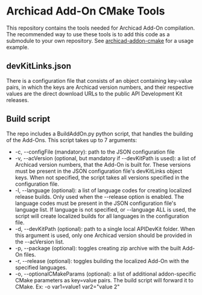 # Archicad Add-On CMake Tools

This repository contains the tools needed for Archicad Add-On compilation. The recommended way to use these tools is to add this code as a submodule to your own repository. See [archicad-addon-cmake](https://github.com/GRAPHISOFT/archicad-addon-cmake) for a usage example.

## devKitLinks.json

There is a configuration file that consists of an object containing key-value pairs, in which the keys are Archicad version numbers, and their respective values are the direct download URLs to the public API Development Kit releases.

## Build script

The repo includes a BuildAddOn.py python script, that handles the building of the Add-Ons. This script takes up to 7 arguments:

- -c, --configFile (mandatory): path to the JSON configuration file
- -v, --acVersion (optional, but mandatory if --devKitPath is used): a list of Archicad version numbers, that the Add-On is built for. These versions must be present in the JSON configuration file's devKitLinks object keys. When not specified, the script takes all versions specified in the configuration file.
- -l, --language (optional): a list of language codes for creating localized release builds. Only used when the --release option is enabled. The language codes must be present in the JSON configuration file's language list. If language is not specified, or --language ALL is used, the script will create localized builds for all languages in the configuration file.
- -d, --devKitPath (optional): path to a single local APIDevKit folder. When this argument is used, only one Archicad version should be provided in the --acVersion list.
- -p, --package (optional): toggles creating zip archive with the built Add-On files.
- -r, --release (optional): toggles building the localized Add-On with the specified languages.
- -o, --optionalCMakeParams (optional): a list of additional addon-specific CMake parameters as key=value pairs. The build script will forward it to CMake. Ex: -o var1=value1 var2="value 2"

